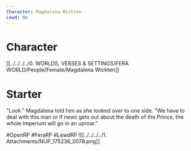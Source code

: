 ```yaml
---
Character: Magdalena Wickten
Lewd: No
---
```

# Character
[[../../../../0. WORLDS, VERSES & SETTINGS/FERA WORLD/People/Female/Magdalena Wickten]]

# Starter
"Look." Magdalena told him as she looked over to one side. "We have to deal with this man or if news gets out about the death of the Prince, the whole Imperium will go in an uproar."

#OpenRP #FeraRP #LewdRP 
![[../../../../1. Attachments/NUP_175236_0078.png]]